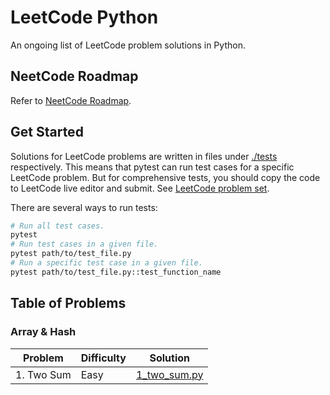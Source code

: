 # LeetCode Python

An ongoing list of LeetCode problem solutions in Python.

## NeetCode Roadmap

Refer to [NeetCode Roadmap](https://neetcode.io/roadmap).

## Get Started

Solutions for LeetCode problems are written in files under [./tests](./tests/)
respectively. This means that pytest can run test cases for a specific LeetCode
problem. But for comprehensive tests, you should copy the code to LeetCode live
editor and submit. See [LeetCode problem set](https://leetcode.com/problemset/).

There are several ways to run tests:

```sh
# Run all test cases.
pytest
# Run test cases in a given file.
pytest path/to/test_file.py
# Run a specific test case in a given file.
pytest path/to/test_file.py::test_function_name
```

## Table of Problems

### Array & Hash

| Problem | Difficulty | Solution |
| - | - | - |
| 1. Two Sum | Easy | [1_two_sum.py](./tests/1_two_sum.py) |
